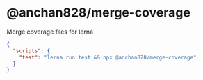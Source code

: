 # @anchan828/merge-coverage

Merge coverage files for lerna

```json
{
  "scripts": {
    "test": "lerna run test && npx @anchan828/merge-coverage"
  }
}
```
